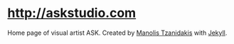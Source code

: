 http://askstudio.com
===

Home page of visual artist ASK. 
Created by [Manolis Tzanidakis](http://mtzanidakis.com/ "site author") with [Jekyll](http://jekyllrb.com).
